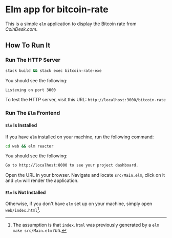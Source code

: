 # Elm app for bitcoin-rate

This is a simple `elm` application to display the Bitcoin rate from _CoinDesk.com_.

## How To Run It

### Run The HTTP Server

```bash
stack build && stack exec bitcoin-rate-exe
```

You should see the following:

```bash
Listening on port 3000
```

To test the HTTP server, visit this URL: `http://localhost:3000/bitcoin-rate`

### Run The `Elm` Frontend

#### `Elm` Is Installed

If you have `elm` installed on your machine, run the following command:

```bash
cd web && elm reactor
```

You should see the following:

```bash
Go to http://localhost:8000 to see your project dashboard.
```

Open the URL in your browser. Navigate and locate `src/Main.elm`, click on it and `elm` will render the application.

#### `Elm` Is Not Installed

Otherwise, if you don't have `elm` set up on your machine, simply open `web/index.html`[^1].

[^1]: The assumption is that `index.html` was previously generated by a `elm make src/Main.elm` run.
